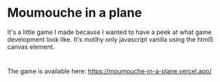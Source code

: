 # Moumouche in a plane
It's a little game I made because I wanted to have a peek at what game development look like. It's motlhy only javascript vanilla using the html5 canvas element.
#
The game is available here: <https://moumouche-in-a-plane.vercel.app/>
